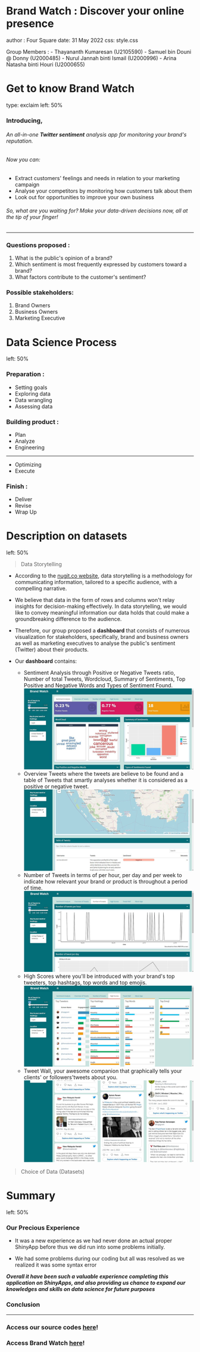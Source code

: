 # Brand Watch : Discover your online presence

author : Four Square date: 31 May 2022 css: style.css

Group Members : - Thayananth Kumaresan (U2105590) - Samuel bin Douni \@ Donny (U2000485) - Nurul Jannah binti Ismail (U2000996) - Arina Natasha binti Houri (U2000655)

# Get to know Brand Watch

type: exclaim left: 50%

### **Introducing,**

###### An all-in-one **Twitter sentiment** analysis app for monitoring your brand's reputation.

###### Now you can:

-   Extract customers' feelings and needs in relation to your marketing campaign
-   Analyse your competitors by monitoring how customers talk about them
-   Look out for opportunities to improve your own business

###### So, what are you waiting for? Make your data-driven decisions now, all at the tip of your finger!

------------------------------------------------------------------------

### **Questions proposed :**

1.  What is the public's opinion of a brand?
2.  Which sentiment is most frequently expressed by customers toward a brand?
3.  What factors contribute to the customer's sentiment?

### **Possible stakeholders:**

1.  Brand Owners
2.  Business Owners
3.  Marketing Executive

# Data Science Process

left: 50%

### **Preparation :**

-   Setting goals
-   Exploring data
-   Data wrangling
-   Assessing data

### **Building product :**

-   Plan
-   Analyze
-   Engineering

------------------------------------------------------------------------

-   Optimizing
-   Execute

### **Finish :**

-   Deliver
-   Revise
-   Wrap Up

# Description on datasets

left: 50%

> Data Storytelling

-   According to the [nugit.co website](https://www.nugit.co/what-is-data-storytelling/), data storytelling is a methodology for communicating information, tailored to a specific audience, with a compelling narrative.  

-   We believe that data in the form of rows and columns won't relay insights for decision-making effectively. In data storytelling, we would like to convey meaningful information our data holds that could make a groundbreaking difference to the audience.   

-   Therefore, our group proposed a **dashboard** that consists of numerous visualization for stakeholders, specifically, brand and business owners as well as marketing executives to analyse the public's sentiment (Twitter) about their products. 

-   Our **dashboard** contains:  
    + Sentiment Analysis through Positive or Negative Tweets ratio, Number of total Tweets, Wordcloud, Summary of Sentiments, Top Positive and Negative Words and Types of Sentiment Found. <img src="https://github.com/thaya1406/IDSProject/blob/master/Slides%20Presentation/Data%20Story%20Sentiment.jpg" alt="" width="800"/>  
    + Overview Tweets where the tweets are believe to be found and a table of Tweets that smartly analyses whether it is considered as a positive or negative tweet. ![](https://github.com/thaya1406/IDSProject/blob/master/Slides%20Presentation/Data%20Story%20Map%20and%20Table%20Tweet.jpg)  
    + Number of Tweets in terms of per hour, per day and per week to indicate how relevant your brand or product is throughout a period of time. ![](https://github.com/thaya1406/IDSProject/blob/master/Slides%20Presentation/Data%20Story%20Number%20of%20Scores.jpg)  
    + High Scores where you'll be introduced with your brand's top tweeters, top hashtags, top words and top emojis. ![](https://github.com/thaya1406/IDSProject/blob/master/Slides%20Presentation/Data%20Story%20High%20Scores.jpg)  
    + Tweet Wall, your awesome companion that graphically tells your clients' or followers'tweets about you. ![](https://github.com/thaya1406/IDSProject/blob/master/Slides%20Presentation/Data%20Story%20Tweet%20Wall.jpg)  

> Choice of Data (Datasets)


# Summary

left: 50%

### **Our Precious Experience**

-   It was a new experience as we had never done an actual proper ShinyApp before thus we did run into some problems initially.

-   We had some problems during our coding but all was resolved as we realized it was some syntax error

***Overall it have been such a valuable experience completing this application on ShinyApps, and also providing us chance to expand our knowledges and skills on data science for future purposes***

### **Conclusion**

------------------------------------------------------------------------

### **Access our source codes [here](https://github.com/thaya1406/IDSProject)!**

### **Access Brand Watch [here](https://qsa0ef-thayananth0kumaresan.shinyapps.io/idss/)!**
